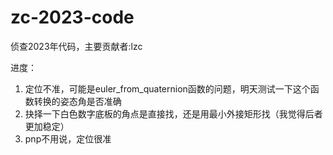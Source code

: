 # zc-2023-code

侦查2023年代码，主要贡献者:lzc


进度：
1. 定位不准，可能是euler_from_quaternion函数的问题，明天测试一下这个函数转换的姿态角是否准确
2. 抉择一下白色数字底板的角点是直接找，还是用最小外接矩形找（我觉得后者更加稳定）
3. pnp不用说，定位很准
